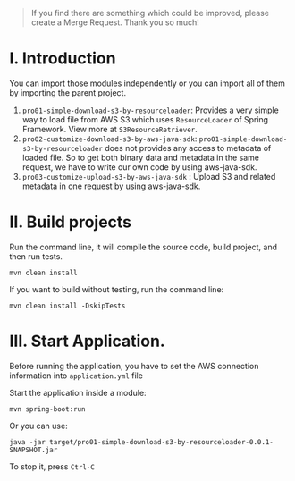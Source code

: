 > If you find there are something which could be improved, please create a Merge Request. 
> Thank you so much!

# I. Introduction
You can import those modules independently or you can import all of them by importing the parent project.

1. `pro01-simple-download-s3-by-resourceloader`: Provides a very simple way to load file from AWS S3 which uses `ResourceLoader` of Spring Framework.
View more at `S3ResourceRetriever`.
2. `pro02-customize-download-s3-by-aws-java-sdk`: `pro01-simple-download-s3-by-resourceloader` does not provides any access to metadata of loaded file. 
So to get both binary data and metadata in the same request, we have to write our own code by using aws-java-sdk.
3. `pro03-customize-upload-s3-by-aws-java-sdk` : Upload S3 and related metadata in one request by using aws-java-sdk.
 
# II. Build projects
Run the command line, it will compile the source code, build project, and then run tests.
```
mvn clean install 
```

If you want to build without testing, run the command line:
```
mvn clean install -DskipTests 
```

# III. Start Application.
Before running the application, you have to set the AWS connection information into `application.yml` file

Start the application inside a module:
```
mvn spring-boot:run 
``` 
Or you can use:
```
java -jar target/pro01-simple-download-s3-by-resourceloader-0.0.1-SNAPSHOT.jar 
```

To stop it, press `Ctrl-C`
